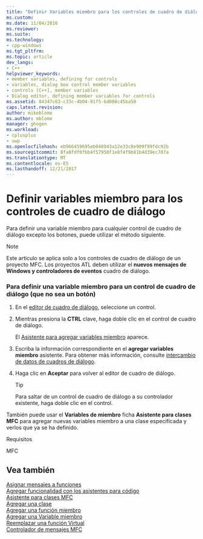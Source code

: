 ```yaml
---
title: "Definir Variables miembro para los controles de cuadro de diálogo | Documentos de Microsoft"
ms.custom: 
ms.date: 11/04/2016
ms.reviewer: 
ms.suite: 
ms.technology:
- cpp-windows
ms.tgt_pltfrm: 
ms.topic: article
dev_langs:
- C++
helpviewer_keywords:
- member variables, defining for controls
- variables, dialog box control member variables
- controls [C++], member variables
- Dialog editor, defining member variables for controls
ms.assetid: 84347c63-c33c-4b04-91f5-6d008c45ba58
caps.latest.revision: 
author: mikeblome
ms.author: mblome
manager: ghogen
ms.workload:
- cplusplus
- uwp
ms.openlocfilehash: eb966459695eb048943a12e33c8e909f99fdc92b
ms.sourcegitcommit: 8fa8fdf0fbb4f57950f1e8f4f9b81b4d39ec7d7a
ms.translationtype: MT
ms.contentlocale: es-ES
ms.lasthandoff: 12/21/2017
---
```

# <a name="defining-member-variables-for-dialog-controls"></a>Definir variables miembro para los controles de cuadro de diálogo
Para definir una variable miembro para cualquier control de cuadro de diálogo excepto los botones, puede utilizar el método siguiente.  
  
> [!NOTE]
>  Este artículo se aplica solo a los controles de cuadro de diálogo de un proyecto MFC. Los proyectos ATL deben utilizar el **nuevos mensajes de Windows y controladores de eventos** cuadro de diálogo.  
  
### <a name="to-define-a-member-variable-for-a-non-button-dialog-box-control"></a>Para definir una variable miembro para un control de cuadro de diálogo (que no sea un botón)  
  
1.  En el [editor de cuadro de diálogo](../windows/dialog-editor.md), seleccione un control.  
  
2.  Mientras presiona la **CTRL** clave, haga doble clic en el control de cuadro de diálogo.  
  
     El [Asistente para agregar variables miembro](../ide/add-member-variable-wizard.md) aparece.  
  
3.  Escriba la información correspondiente en el **agregar variables miembro** asistente. Para obtener más información, consulte [intercambio de datos de cuadros de diálogo](../mfc/dialog-data-exchange.md).  
  
4.  Haga clic en **Aceptar** para volver al editor de cuadro de diálogo.  
  
    > [!TIP]
    >  Para saltar de un control de cuadro de diálogo a su controlador existente, haga doble clic en el control.  
  

  
 También puede usar el **Variables de miembro** ficha **Asistente para clases MFC** para agregar nuevas variables miembro a una clase especificada y verlos que ya se ha definido.  
  
 Requisitos  
  
 MFC  
  
## <a name="see-also"></a>Vea también  
 [Asignar mensajes a funciones](../mfc/reference/mapping-messages-to-functions.md)   
 [Agregar funcionalidad con los asistentes para código](../ide/adding-functionality-with-code-wizards-cpp.md)   
 [Asistente para clases MFC](../mfc/reference/mfc-class-wizard.md)   
 [Agregar una clase](../ide/adding-a-class-visual-cpp.md)   
 [Agregar una función miembro](../ide/adding-a-member-function-visual-cpp.md)   
 [Agregar una Variable miembro](../ide/adding-a-member-variable-visual-cpp.md)   
 [Reemplazar una función Virtual](../ide/overriding-a-virtual-function-visual-cpp.md)   
 [Controlador de mensajes MFC](../mfc/reference/adding-an-mfc-message-handler.md)

